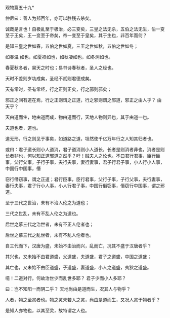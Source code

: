 观物篇五十九*

仲尼曰：善人为邦百年，亦可以胜残去杀矣。

诚哉是言也！自极乱至于极治，必三变矣，三皇之法无杀，五伯之法无生，伯一变至于王矣，王一变至于帝矣，帝一变至于皇矣，其于生也，非百年而何？

是知三皇之世如春，五伯之世如夏，三王之世如秋，五伯之世如冬；

如春温 如也，如夏袄如也，如秋凄如也，如冬洌如也。

春夏秋冬者，昊天之时也；易书诗春秋者，圣人之经也。

天时不差则岁功成矣，圣经不贰则君德成矣。

天有常时，圣有常经，行之正则正矣，行之邪则邪矣；

邪正之间有道在焉，行之正则谓之正道，行之邪则谓之邪道，邪正之由人乎？ 由天乎？

天由道而生，地由道而成，物由道而行，天地人物则异也，其于由道一也。

夫道也者，道也。

道无形，行之则见于事矣，如道路之道，坦然使千亿万年行之人知其归者也。

或曰：君子道长则小人道消，君子道消则小人道长，长者是则消者非也，消者是则长者非也，何以知正道邪道之然乎？吁！贼夫人之论也。不曰君行君事，臣行臣事，父行父事，子行子事，夫行夫事，妻行妻事，君子行君子事，小人行小人事，中国行中国事，僭

窃行僭窃事，谓之正道；君行臣事，臣行君事，父行子事，子行父事，夫行妻事，妻行夫事，君子行小人事，小人行君子事，中国行僭窃事，僭窃行中国事，谓之邪道。

至于三代之世治，未有不治人伦之为道也；

三代之世乱，未有不乱人伦之为道也。

后世之慕三代之治世者，未有不正人伦者也；

后世之慕三代之乱世者，未有不乱人伦者也。

自三代而下，汉唐为盛，未始不由治而兴，乱而亡，况其不盛于汉唐者乎？

其兴也，又未始不由君道盛，父道盛，夫道盛，君子之道盛，中国之道盛；

其亡也，又未始不由臣道盛，子道盛，妻道盛，小人之道盛，夷狄之道盛。

噫！二道对行。何故治世少而乱世多耶？ 君子少而小人多耶？

曰：岂不知阳一而阴二乎？ 天地尚由是道而生，况其人与物乎？

人者，物之至灵者也。物之灵未若人之灵，尚由是道而生，又况人灵于物者乎？

是知人亦物也，以其至灵，故特谓之人也。

